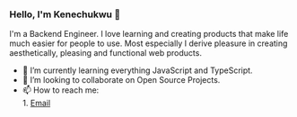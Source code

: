 ### Hello, I'm Kenechukwu 👋

I'm a Backend Engineer. I love learning and creating products that make life much easier for people to use. Most especially I derive pleasure in creating aesthetically, pleasing and functional web products.

- 🌱 I’m currently learning everything JavaScript and TypeScript.
- 👯 I’m looking to collaborate on Open Source Projects.
- 📫 How to reach me: </br>1. [Email](mailto:nwobodokenechukwu2@gmail.com?subject=)</br>
